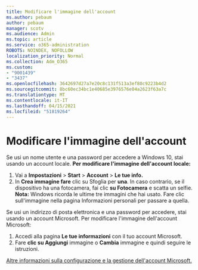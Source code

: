 ```yaml
---
title: Modificare l'immagine dell'account
ms.author: pebaum
author: pebaum
manager: scotv
ms.audience: Admin
ms.topic: article
ms.service: o365-administration
ROBOTS: NOINDEX, NOFOLLOW
localization_priority: Normal
ms.collection: Adm_O365
ms.custom:
- "9001439"
- "3437"
ms.openlocfilehash: 3642697d27a7e20c8c131f513a3ef80c9223b4d2
ms.sourcegitcommit: 8bc60ec34bc1e40685e3976576e04a2623f63a7c
ms.translationtype: MT
ms.contentlocale: it-IT
ms.lasthandoff: 04/15/2021
ms.locfileid: "51819264"
---
```

# <a name="change-account-picture"></a>Modificare l'immagine dell'account

Se usi un nome utente e una password per accedere a Windows 10, stai usando un account locale. **Per modificare l'immagine dell'account locale:**

1. Vai a **Impostazioni**  >  **Start**  >  **Account**  >  **Le tue info.**
2. In **Crea immagine fare** clic su Sfoglia per **una**. In caso contrario, se il dispositivo ha una fotocamera, fai clic **su Fotocamera** e scatta un selfie. 
    **Nota:** Windows ricorda le ultime tre immagini che hai usato. Fare clic sull'immagine nella pagina Informazioni personali per passare a quella.

Se usi un indirizzo di posta elettronica e una password per accedere, stai usando un account Microsoft. Per modificare l'immagine dell'account Microsoft:

1. Accedi alla pagina **Le tue informazioni** con il tuo account Microsoft.
2. Fare **clic su Aggiungi** immagine o **Cambia** immagine e quindi seguire le istruzioni.

[Altre informazioni sulla configurazione e la gestione dell'account Microsoft.](https://support.microsoft.com/products/microsoft-account?category=manage-account)
